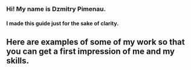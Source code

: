 ### Hi! My name is Dzmitry Pimenau.
#### I made this guide just for the sake of clarity.
**Here are examples of some of my work so that you can get a first impression of me and my skills.**
---
